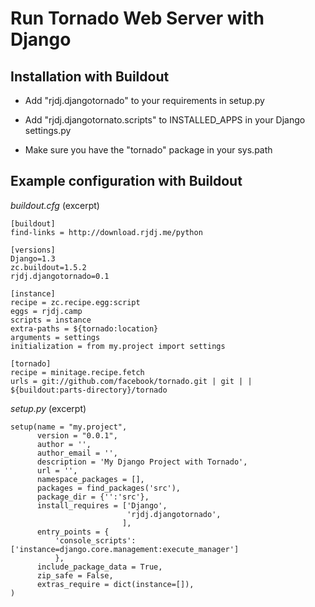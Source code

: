 Run Tornado Web Server with Django
==================================

Installation with Buildout
--------------------------

  - Add "rjdj.djangotornado" to your requirements in setup.py

  - Add "rjdj.djangotornato.scripts" to INSTALLED_APPS in your Django settings.py

  - Make sure you have the "tornado" package in your sys.path


Example configuration with Buildout
-----------------------------------

*buildout.cfg* (excerpt)

    [buildout]
    find-links = http://download.rjdj.me/python

    [versions]
    Django=1.3
    zc.buildout=1.5.2
    rjdj.djangotornado=0.1

    [instance]
    recipe = zc.recipe.egg:script
    eggs = rjdj.camp
    scripts = instance
    extra-paths = ${tornado:location}
    arguments = settings
    initialization = from my.project import settings
    
    [tornado]
    recipe = minitage.recipe.fetch
    urls = git://github.com/facebook/tornado.git | git | | ${buildout:parts-directory}/tornado

*setup.py* (excerpt)

    setup(name = "my.project",
          version = "0.0.1",
          author = '',
          author_email = '',
          description = 'My Django Project with Tornado',
          url = '',
    	  namespace_packages = [],
          packages = find_packages('src'),
          package_dir = {'':'src'},
          install_requires = ['Django',
                              'rjdj.djangotornado',
                             ],
          entry_points = {
              'console_scripts':['instance=django.core.management:execute_manager']
              },
          include_package_data = True,
          zip_safe = False,
          extras_require = dict(instance=[]),
    )

